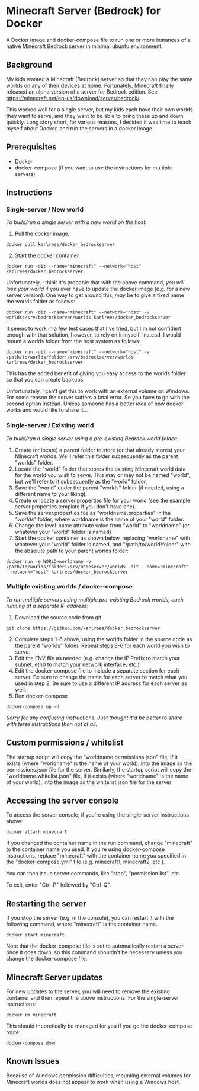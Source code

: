 # Minecraft Server (Bedrock) for Docker

A Docker image and docker-compose file to run one or more instances of a native Minecraft Bedrock server in minimal ubuntu environment.


## Background

My kids wanted a Minecraft (Bedrock) server so that they can play the same worlds on any of their devices at home.  Fortunately, Minecraft finally released an alpha version of a server for Bedrock edition.  See https://minecraft.net/en-us/download/server/bedrock/.

This worked well for a single server, but my kids each have their own worlds they want to serve, and they want to be able to bring these up and down quickly.  Long story short, for various reasons, I decided it was time to teach myself about Docker, and run the servers in a docker image.


## Prerequisites

- Docker
- docker-compose (if you want to use the instructions for multiple servers)

## Instructions

### Single-server / New world

*To build/run a single server with a new world on the host:*

1. Pull the docker image.

```
docker pull karlrees/docker_bedrockserver
```

2. Start the docker container.

```
docker run -dit --name="minecraft" --network="host" karlrees/docker_bedrockserver
```

Unfortunately, I think it's probable that with the above command, *you will lose your world* if you ever have to update the docker image (e.g. for a new server version).  One way to get around this, *may* be to give a fixed name the worlds folder as follows:

```
docker run -dit --name="minecraft" --network="host" -v worlds:/srv/bedrockserver/worlds karlrees/docker_bedrockserver
```

It seems to work in a few test cases that I've tried, but I'm not confident enough with that solution, however, to rely on it myself.  Instead, I would mount a worlds folder from the host system as follows:

```
docker run -dit --name="minecraft" --network="host" -v /path/to/worlds/folder:/srv/bedrockserver/worlds karlrees/docker_bedrockserver
```

This has the added benefit of giving you easy access to the worlds folder so that you can create backups.

Unfortunately, I can't get this to work with an external volume on Windows.  For some reason the server suffers a fatal error.  So you have to go with the second option instead.  Unless someone has a better idea of how docker works and would like to share it...

### Single-server / Existing world

*To build/run a single server using a pre-existing Bedrock world folder:*

1. Create (or locate) a parent folder to store (or that already stores) your Minecraft worlds.  We'll refer this folder subsequently as the parent "worlds" folder.
2. Locate the "world" folder that stores the existing Minecraft world data for the world you wish to serve.  This may or may not be named "world", but we'll refer to it subsequently as the "world" folder.
3. Save the "world" under the parent "worlds" folder (if needed, using a different name to your liking).
4. Create or locate a server.properties file for your world (see the example server.properties.template if you don't have one).
5. Save the server.properties file as "worldname.properties" in the *"worlds"* folder, where worldname is the name of your "world" folder.
6. Change the level-name attribute value from "world" to "worldname" (or whatever your "world" folder is named)
7. Start the docker container as shown below, replacing "worldname" with whatever your "world" folder is named, and "/path/to/world/folder" with the absolute path to your parent worlds folder:

```
docker run -e WORLD=worldname -v /path/to/worlds/folder:/srv/mcpeserver/worlds -dit --name="minecraft" --network="host" karlrees/docker_bedrockserver
```

### Multiple existing worlds / docker-compose

*To run multiple servers using multiple pre-existing Bedrock worlds, each running at a separate IP address:*

1. Download the source code from git

```
git clone https://github.com/karlrees/docker_bedrockserver
```

2. Complete steps 1-6 above, using the worlds folder in the source code as the parent "worlds" folder.  Repeat steps 3-6 for each world you wish to serve.
3. Edit the ENV file as needed (e.g. change the IP Prefix to match your subnet, eth0 to match your network interface, etc.)
4. Edit the docker-compose file to include a separate section for each server.  Be sure to change the name for each server to match what you used in step 2.  Be sure to use a different IP address for each server as well.
5. Run docker-compose

```
docker-compose up -d
```

*Sorry for any confusing instructions.  Just thought it'd be better to share with terse instructions than not at all.*


## Custom permissions / whitelist

The startup script will copy the "worldname.permissions.json" file, if it exists (where "worldname" is the name of your world), into the image as the permissions.json file for the server.  Similarly, the startup script will copy the "worldname.whitelist.json" file, if it exists (where "worldname" is the name of your world), into the image as the whitelist.json file for the server

## Accessing the server console

To access the server console, if you're using the single-server instructions above:

```
docker attach minecraft
```

If you changed the container name in the run command, change "minecraft" to the container name you used.  If you're using docker-compose instructions, replace "minecraft" with the container name you specified in the "docker-compose.yml" file (e.g. minecraft1, minecraft2, etc.).

You can then issue server commands, like "stop", "permission list", etc.

To exit, enter "Ctrl-P" followed by "Ctrl-Q".

## Restarting the server

If you stop the server (e.g. in the console), you can restart it with the following command, where "minecraft" is the container name.

```
docker start minecraft
```

Note that the docker-compose file is set to automatically restart a server once it goes down, so this command shouldn't be necessary unless you change the docker-compose file.

## Minecraft Server updates

For new updates to the server, you will need to remove the existing container and then repeat the above instructions.  For the single-server instructions:

```
docker rm minecraft
```

This should theoretically be managed for you if you go the docker-compose route:

```
docker-compose down
```

## Known Issues

Because of Windows permission difficulties, mounting external volumes for Minecraft worlds does not appear to work when using a Windows host.
